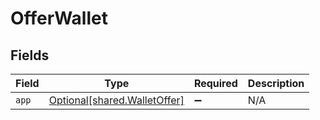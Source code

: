 # OfferWallet


## Fields

| Field                                                                  | Type                                                                   | Required                                                               | Description                                                            |
| ---------------------------------------------------------------------- | ---------------------------------------------------------------------- | ---------------------------------------------------------------------- | ---------------------------------------------------------------------- |
| `app`                                                                  | [Optional[shared.WalletOffer]](undefined/models/shared/walletoffer.md) | :heavy_minus_sign:                                                     | N/A                                                                    |